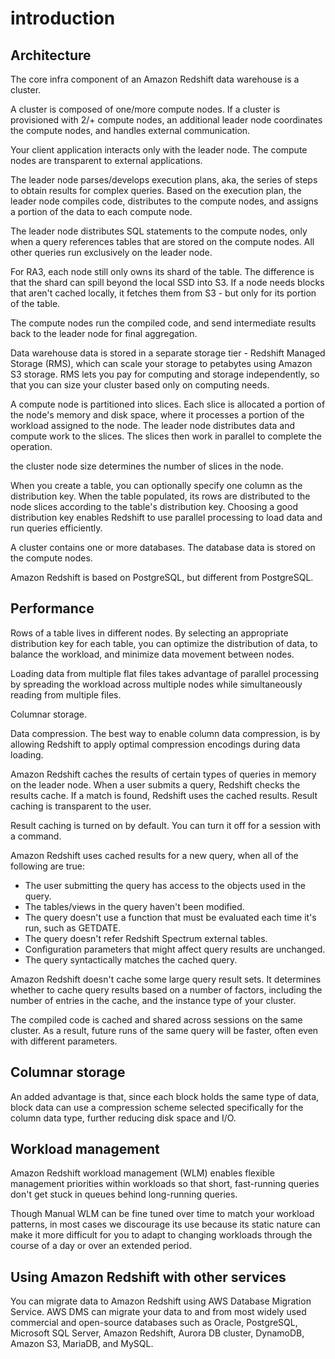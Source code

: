 # introduction
## Architecture
The core infra component of an Amazon Redshift data warehouse is a cluster.

A cluster is composed of one/more compute nodes. If a cluster is provisioned with 2/+ compute nodes, an additional leader node coordinates the compute nodes, and handles external communication. 

Your client application interacts only with the leader node. The compute nodes are transparent to external applications.

The leader node parses/develops execution plans, aka, the series of steps to obtain results for complex queries. Based on the execution plan, the leader node compiles code, distributes to the compute nodes, and assigns a portion of the data to each compute node.

The leader node distributes SQL statements to the compute nodes, only when a query references tables that are stored on the compute nodes. All other queries run exclusively on the leader node.

For RA3, each node still only owns its shard of the table. The difference is that the shard can spill beyond the local SSD into S3. If a node needs blocks that aren't cached locally, it fetches them from S3 - but only for its portion of the table.

The compute nodes run the compiled code, and send intermediate results back to the leader node for final aggregation.

Data warehouse data is stored in a separate storage tier - Redshift Managed Storage (RMS), which can scale your storage to petabytes using Amazon S3 storage. RMS lets you pay for computing and storage independently, so that you can size your cluster based only on computing needs.

A compute node is partitioned into slices. Each slice is allocated a portion of the node's memory and disk space, where it processes a portion of the workload assigned to the node. The leader node distributes data and compute work to the slices. The slices then work in parallel to complete the operation.

the cluster node size determines the number of slices in the node.

When you create a table, you can optionally specify one column as the distribution key. When the table populated, its rows are distributed to the node slices according to the table's distribution key. Choosing a good distribution key enables Redshift to use parallel processing to load data and run queries efficiently.

A cluster contains one or more databases. The database data is stored on the compute nodes.

Amazon Redshift is based on PostgreSQL, but different from PostgreSQL.

## Performance
Rows of a table lives in different nodes. By selecting an appropriate distribution key for each table, you can optimize the distribution of data, to balance the workload, and minimize data movement between nodes.

Loading data from multiple flat files takes advantage of parallel processing by spreading the workload across multiple nodes while simultaneously reading from multiple files.

Columnar storage.

Data compression. The best way to enable column data compression, is by allowing Redshift to apply optimal compression encodings during data loading.

Amazon Redshift caches the results of certain types of queries in memory on the leader node. When a user submits a query, Redshift checks the results cache. If a match is found, Redshift uses the cached results. Result caching is transparent to the user.

Result caching is turned on by default. You can turn it off for a session with a command. 

Amazon Redshift uses cached results for a new query, when all of the following are true:
- The user submitting the query has access to the objects used in the query.
- The tables/views in the query haven't been modified.
- The query doesn't use a function that must be evaluated each time it's run, such as GETDATE.
- The query doesn't refer Redshift Spectrum external tables.
- Configuration parameters that might affect query results are unchanged.
- The query syntactically matches the cached query.

Amazon Redshift doesn't cache some large query result sets. It determines whether to cache query results based on a number of factors, including the number of entries in the cache, and the instance type of your cluster.

The compiled code is cached and shared across sessions on the same cluster. As a result, future runs of the same query will be faster, often even with different parameters.

## Columnar storage
An added advantage is that, since each block holds the same type of data, block data can use a compression scheme selected specifically for the column data type, further reducing disk space and I/O.

## Workload management
Amazon Redshift workload management (WLM) enables flexible management priorities within workloads so that short, fast-running queries don't get stuck in queues behind long-running queries.

Though Manual WLM can be fine tuned over time to match your workload patterns, in most cases we discourage its use because its static nature can make it more difficult for you to adapt to changing workloads through the course of a day or over an extended period.

## Using Amazon Redshift with other services

You can migrate data to Amazon Redshift using AWS Database Migration Service. AWS DMS can migrate your data to and from most widely used commercial and open-source databases such as Oracle, PostgreSQL, Microsoft SQL Server, Amazon Redshift, Aurora DB cluster, DynamoDB, Amazon S3, MariaDB, and MySQL.

